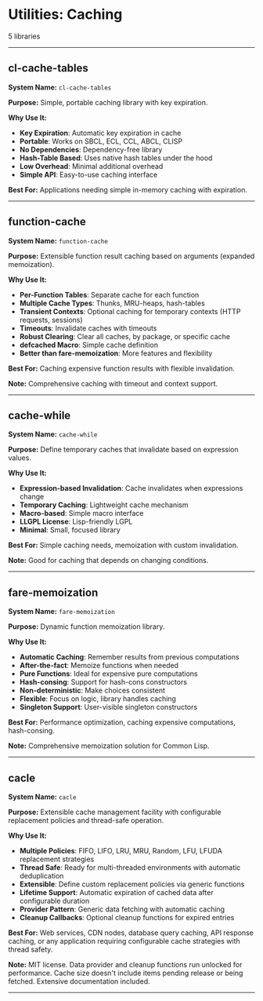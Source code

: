 # Utilities: Caching

5 libraries

---

## cl-cache-tables

**System Name:** `cl-cache-tables`

**Purpose:** Simple, portable caching library with key expiration.

**Why Use It:**
- **Key Expiration**: Automatic key expiration in cache
- **Portable**: Works on SBCL, ECL, CCL, ABCL, CLISP
- **No Dependencies**: Dependency-free library
- **Hash-Table Based**: Uses native hash tables under the hood
- **Low Overhead**: Minimal additional overhead
- **Simple API**: Easy-to-use caching interface

**Best For:** Applications needing simple in-memory caching with expiration.

---


## function-cache

**System Name:** `function-cache`

**Purpose:** Extensible function result caching based on arguments (expanded memoization).

**Why Use It:**
- **Per-Function Tables**: Separate cache for each function
- **Multiple Cache Types**: Thunks, MRU-heaps, hash-tables
- **Transient Contexts**: Optional caching for temporary contexts (HTTP requests, sessions)
- **Timeouts**: Invalidate caches with timeouts
- **Robust Clearing**: Clear all caches, by package, or specific cache
- **defcached Macro**: Simple cache definition
- **Better than fare-memoization**: More features and flexibility

**Best For:** Caching expensive function results with flexible invalidation.

**Note:** Comprehensive caching with timeout and context support.

---


## cache-while

**System Name:** `cache-while`

**Purpose:** Define temporary caches that invalidate based on expression values.

**Why Use It:**
- **Expression-based Invalidation**: Cache invalidates when expressions change
- **Temporary Caching**: Lightweight cache mechanism
- **Macro-based**: Simple macro interface
- **LLGPL License**: Lisp-friendly LGPL
- **Minimal**: Small, focused library

**Best For:** Simple caching needs, memoization with custom invalidation.

**Note:** Good for caching that depends on changing conditions.

---


## fare-memoization

**System Name:** `fare-memoization`

**Purpose:** Dynamic function memoization library.

**Why Use It:**
- **Automatic Caching**: Remember results from previous computations
- **After-the-fact**: Memoize functions when needed
- **Pure Functions**: Ideal for expensive pure computations
- **Hash-consing**: Support for hash-cons constructors
- **Non-deterministic**: Make choices consistent
- **Flexible**: Focus on logic, library handles caching
- **Singleton Support**: User-visible singleton constructors

**Best For:** Performance optimization, caching expensive computations, hash-consing.

**Note:** Comprehensive memoization solution for Common Lisp.

---


## cacle

**System Name:** `cacle`

**Purpose:** Extensible cache management facility with configurable replacement policies and thread-safe operation.

**Why Use It:**
- **Multiple Policies**: FIFO, LIFO, LRU, MRU, Random, LFU, LFUDA replacement strategies
- **Thread Safe**: Ready for multi-threaded environments with automatic deduplication
- **Extensible**: Define custom replacement policies via generic functions
- **Lifetime Support**: Automatic expiration of cached data after configurable duration
- **Provider Pattern**: Generic data fetching with automatic caching
- **Cleanup Callbacks**: Optional cleanup functions for expired entries

**Best For:** Web services, CDN nodes, database query caching, API response caching, or any application requiring configurable cache strategies with thread safety.

**Note:** MIT license. Data provider and cleanup functions run unlocked for performance. Cache size doesn't include items pending release or being fetched. Extensive documentation included.

---


